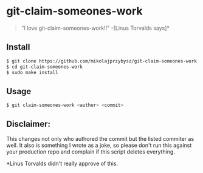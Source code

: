 # git-claim-someones-work

> "I love git-claim-someones-work!!" -[Linus Torvalds says]*

## Install

```bash
$ git clone https://github.com/mikolajprzybysz/git-claim-someones-work.git
$ cd git-claim-someones-work
$ sudo make install
```

## Usage

```bash
$ git claim-someones-work <author> <commit>
```

## Disclaimer:

This changes not only who authored the commit but the listed commiter as well. It also is something I wrote as a joke, so please don't run this against your production repo and complain if this script deletes everything.

*Linus Torvalds didn't really approve of this. 
